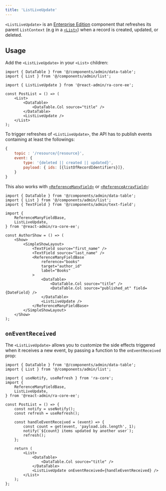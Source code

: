 ```yaml
---
title: 'ListLiveUpdate'
---
```


`<ListLiveUpdate>` is an [Enterprise Edition](https://react-admin-ee.marmelab.com) component that refreshes its parent `ListContext` (e.g in a [`<List>`](./List.md)) when a record is created, updated, or deleted.

## Usage

Add the `<ListLiveUpdate>` in your `<List>` children:

```tsx
import { DataTable } from '@/components/admin/data-table';
import { List } from '@/components/admin/list';

import { ListLiveUpdate } from '@react-admin/ra-core-ee';

const PostList = () => (
    <List>
        <DataTable>
            <DataTable.Col source="title" />
        </DataTable>
        <ListLiveUpdate />
    </List>
);
```

To trigger refreshes of `<ListLiveUpdate>`, the API has to publish events containing at least the followings:

```js
{
    topic : '/resource/{resource}',
    event: {
        type: '{deleted || created || updated}',
        payload: { ids: [{listOfRecordIdentifiers}]},
    }
}
```

This also works with [`<ReferenceManyField>`](./ReferenceManyField.md) or [`<ReferenceArrayField>`](./ReferenceArrayField.md):

```tsx
import { DataTable } from '@/components/admin/data-table';
import { List } from '@/components/admin/list';
import { TextField } from '@/components/admin/text-field';

import {
    ReferenceManyFieldBase,
    ListLiveUpdate,
} from '@react-admin/ra-core-ee';

const AuthorShow = () => (
    <Show>
        <SimpleShowLayout>
            <TextField source="first_name" />
            <TextField source="last_name" />
            <ReferenceManyFieldBase
                reference="books"
                target="author_id"
                label="Books"
            >
                <DataTable>
                    <DataTable.Col source="title" />
                    <DataTable.Col source="published_at" field={DateField} />
                </DataTable>
                <ListLiveUpdate />
            </ReferenceManyFieldBase>
        </SimpleShowLayout>
    </Show>
);
```

## `onEventReceived`

The `<ListLiveUpdate>` allows you to customize the side effects triggered when it receives a new event, by passing a function to the `onEventReceived` prop:

```tsx
import { DataTable } from '@/components/admin/data-table';
import { List } from '@/components/admin/list';

import { useNotify, useRefresh } from 'ra-core';
import {
    ReferenceManyFieldBase,
    ListLiveUpdate,
} from '@react-admin/ra-core-ee';

const PostList = () => {
    const notify = useNotify();
    const refresh = useRefresh();

    const handleEventReceived = (event) => {
        const count = get(event, 'payload.ids.length', 1);
        notify(`${count} items updated by another user`);
        refresh();
    };

    return (
        <List>
            <DataTable>
                <DataTable.Col source="title" />
            </DataTable>
            <ListLiveUpdate onEventReceived={handleEventReceived} />
        </List>
    );
};
```
